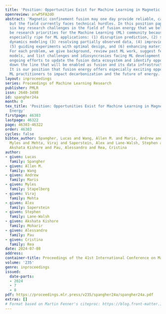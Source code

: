 ```yaml
---
title: 'Position: Opportunities Exist for Machine Learning in Magnetic Fusion Energy'
openreview: arwP5FA2dO
abstract: 'Magnetic confinement fusion may one day provide reliable, carbon-free energy,
  but the field currently faces technical hurdles. In this position paper, we highlight
  six key research challenges in the field of fusion energy that we believe should
  be research priorities for the Machine Learning (ML) community because they are
  especially ripe for ML applications: (1) disruption prediction, (2) simulation and
  dynamics modeling (3) resolving partially observed data, (4) improving controls,
  (5) guiding experiments with optimal design, and (6) enhancing materials discovery.
  For each problem, we give background, review past ML work, suggest features of future
  models, and list challenges and idiosyncrasies facing ML development. We also discuss
  ongoing efforts to update the fusion data ecosystem and identify opportunities further
  down the line that will be enabled as fusion and its data infrastructure advance.
  It is our position that fusion energy offers especially exciting opportunities for
  ML practitioners to impact decarbonization and the future of energy.'
layout: inproceedings
series: Proceedings of Machine Learning Research
publisher: PMLR
issn: 2640-3498
id: spangher24a
month: 0
tex_title: 'Position: Opportunities Exist for Machine Learning in Magnetic Fusion
  Energy'
firstpage: 46303
lastpage: 46322
page: 46303-46322
order: 46303
cycles: false
bibtex_author: Spangher, Lucas and Wang, Allen M. and Maris, Andrew and Stapelberg,
  Myles and Mehta, Viraj and Saperstein, Alex and Lane-Walsh, Stephen and Moharir,
  Akshata Kishore and Pau, Alessandro and Rea, Cristina
author:
- given: Lucas
  family: Spangher
- given: Allen M.
  family: Wang
- given: Andrew
  family: Maris
- given: Myles
  family: Stapelberg
- given: Viraj
  family: Mehta
- given: Alex
  family: Saperstein
- given: Stephen
  family: Lane-Walsh
- given: Akshata Kishore
  family: Moharir
- given: Alessandro
  family: Pau
- given: Cristina
  family: Rea
date: 2024-07-08
address:
container-title: Proceedings of the 41st International Conference on Machine Learning
volume: '235'
genre: inproceedings
issued:
  date-parts:
  - 2024
  - 7
  - 8
pdf: https://proceedings.mlr.press/v235/spangher24a/spangher24a.pdf
extras: []
# Format based on Martin Fenner's citeproc: https://blog.front-matter.io/posts/citeproc-yaml-for-bibliographies/
---
```

